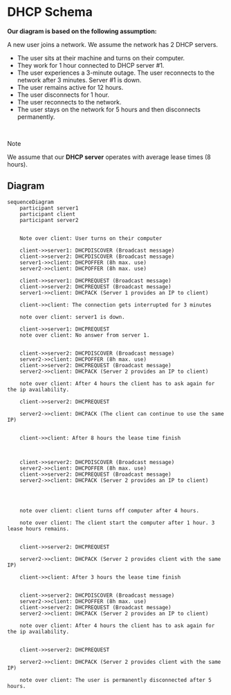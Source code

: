 # DHCP Schema

**Our diagram is based on the following assumption:**

A new user joins a network. We assume the network has 2 DHCP servers. 

- The user sits at their machine and turns on their computer. 
- They work for 1 hour connected to DHCP server #1. 
- The user experiences a 3-minute outage. The user reconnects to the network after 3 minutes. Server #1 is down. 
- The user remains active for 12 hours. 
- The user disconnects for 1 hour. 
- The user reconnects to the network.
- The user stays on the network for 5 hours and then disconnects permanently.

<br/>

>[!NOTE]
> We assume that our **DHCP server** operates with average lease times (8 hours).


## Diagram

```mermaid
sequenceDiagram
    participant server1
    participant client
    participant server2
   

    Note over client: User turns on their computer

    client->>server1: DHCPDISCOVER (Broadcast message)
    client->>server2: DHCPDISCOVER (Broadcast message)
    server1->>client: DHCPOFFER (8h max. use)
    server2->>client: DHCPOFFER (8h max. use)

    client->>server1: DHCPREQUEST (Broadcast message) 
    client->>server2: DHCPREQUEST (Broadcast message) 
    server1->>client: DHCPACK (Server 1 provides an IP to client)

    client->>client: The connection gets interrupted for 3 minutes
    
    note over client: server1 is down.

    client->>server1: DHCPREQUEST
    note over client: No answer from server 1.


    client->>server2: DHCPDISCOVER (Broadcast message)
    server2->>client: DHCPOFFER (8h max. use)
    client->>server2: DHCPREQUEST (Broadcast message) 
    server2->>client: DHCPACK (Server 2 provides an IP to client)

    note over client: After 4 hours the client has to ask again for the ip availability.

    client->>server2: DHCPREQUEST

    server2->>client: DHCPACK (The client can continue to use the same IP)


    client->>client: After 8 hours the lease time finish



    client->>server2: DHCPDISCOVER (Broadcast message)
    server2->>client: DHCPOFFER (8h max. use)
    client->>server2: DHCPREQUEST (Broadcast message)
    server2->>client: DHCPACK (Server 2 provides an IP to client)


    

    note over client: client turns off computer after 4 hours.

    note over client: The client start the computer after 1 hour. 3 lease hours remains.


    client->>server2: DHCPREQUEST

    server2->>client: DHCPACK (Server 2 provides client with the same IP)

    client->>client: After 3 hours the lease time finish


    client->>server2: DHCPDISCOVER (Broadcast message)
    server2->>client: DHCPOFFER (8h max. use)
    client->>server2: DHCPREQUEST (Broadcast message)
    server2->>client: DHCPACK (Server 2 provides an IP to client)

    note over client: After 4 hours the client has to ask again for the ip availability.


    client->>server2: DHCPREQUEST

    server2->>client: DHCPACK (Server 2 provides client with the same IP)

    note over client: The user is permanently disconnected after 5 hours.
```